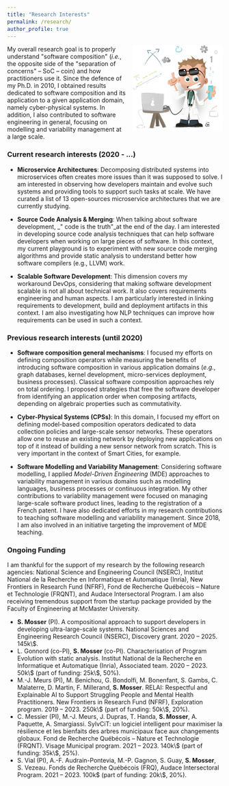 ```yaml
---
title: "Research Interests"
permalink: /research/
author_profile: true
---
```


<div style="float:right; margin-bottom: 1em; margin-left: 1em;">
  <img src="/images/teacher.png" />
</div>

My overall research goal is to properly understand "software composition" (_i.e._, the opposite side of the "separation of concerns" – SoC – coin) and how practitioners use it. Since the defence of my Ph.D. in 2010, I obtained results dedicated to software composition and its application to a given application domain, namely cyber-physical systems. In addition, I also contributed to software engineering in general, focusing on modelling and variability management at a large scale.

### Current research interests (2020 - ...)

- **Microservice Architectures**: Decomposing distributed systems into microservices often creates more issues than it was supposed to solve. I am interested in observing how developers maintain and evolve such systems and providing tools to support such tasks at scale. We have curated a list of 13 open-sources microservice architectures that we are currently studying.

- **Source Code Analysis & Merging**: When talking about software development, _" code is the truth"_at the end of the day. I am interested in developing source code analysis techniques that can help software developers when working on large pieces of software. In this context, my current playground is to experiment with new source code merging algorithms and provide static analysis to understand better how software compilers (e.g., LLVM) work.

- **Scalable Software Development**: This dimension covers my workaround DevOps, considering that making software development scalable is not all about technical work. It also covers requirements engineering and human aspects. I am particularly interested in linking requirements to development, build and deployment artifacts in this context. I am also investigating how NLP techniques can improve how requirements can be used in such a context.

### Previous research interests (until 2020)

- **Software composition general mechanisms**: I focused my efforts on defining composition operators while measuring the benefits of introducing software composition in various application domains (_e.g._, graph databases, kernel development, micro-services deployment, business processes). Classical software composition approaches rely on total ordering. I proposed strategies that free the software developer from identifying an application order when composing artifacts, depending on algebraic properties such as commutativity. 

- **Cyber-Physical Systems (CPSs)**: In this domain, I focused my effort on defining model-based composition operators dedicated to data collection policies and large-scale sensor networks. These operators allow one to reuse an existing network by deploying new applications on top of it instead of building a new sensor network from scratch. This is very important in the context of Smart Cities, for example.

- **Software Modelling and Variability Management**: Considering software modelling, I applied _Model-Driven Engineering_ (MDE) approaches to variability management in various domains such as modelling languages, business processes or continuous integration. My other contributions to variability management were focused on managing large-scale software product lines, leading to the registration of a French patent. I have also dedicated efforts in my research contributions to teaching software modelling and variability management. Since 2018, I am also involved in an initiative targeting the improvement of MDE teaching.

### Ongoing Funding

I am thankful for the support of my research by the following research agencies: National Science and Engineering Council (NSERC), Institut National de la Recherche en Informatique et Automatique (Inria),  New Frontiers in Research Fund (NFRF), Fond de Recherche Québécois – Nature et Technologie (FRQNT), and Audace Intersectoral Program. I am also receiving tremendous support from the startup package provided by the Faculty of Engineering at McMaster University.

- **S. Mosser** (PI). A compositional approach to support developers in developing ultra-large-scale systems. National Sciences and Engineering Research Council (NSERC), Discovery grant. 2020 – 2025. 145k\\$.
- L. Gonnord (co-PI), **S. Mosser** (co-PI).  Characterisation of Program Evolution with static analysis. Institut National de la Recherche en Informatique et Automatique (Inria), Associated team. 2020 – 2023. 50k\\$ (part of funding: 25k\\$, 50%).
- M.-J. Meurs (PI), M. Benichou, G. Bondolfi, M. Bonenfant, S. Gambs, C. Malaterre, D. Martin, F. Millerand, **S. Mosser**. RELAI: Respectful and Explainable AI to Support Struggling People and Mental Health Practitioners. New Frontiers in Research Fund (NFRF), Exploration program. 2019 – 2023. 250k\\$ (part of funding: 50k\\$, 20%).
- C. Messier (PI), M.-J. Meurs, J. Dupras, T. Handa, **S. Mosser**, A. Paquette, A. Smargiassi. SylvCiT: un logiciel intelligent pour maximiser la résilience et les bienfaits des arbres municipaux face aux changements globaux. Fond de Recherche Québécois – Nature et Technologie (FRQNT). Visage Municipal program. 2021 – 2023. 140k\\$ (part of funding: 35k\\$, 25%).
- S. Vial (PI), A.-F. Audrain-Pontevia, M.-P. Gagnon, S. Guay, **S. Mosser**, S. Vezeau. Fonds de Recherche Québécois (FRQ), Audace Intersectoral Program. 2021 – 2023. 100k$ (part of funding: 20k\\$, 20%). 
